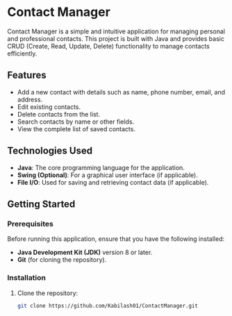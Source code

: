 # Contact Manager

Contact Manager is a simple and intuitive application for managing personal and professional contacts. This project is built with Java and provides basic CRUD (Create, Read, Update, Delete) functionality to manage contacts efficiently.

## Features

- Add a new contact with details such as name, phone number, email, and address.
- Edit existing contacts.
- Delete contacts from the list.
- Search contacts by name or other fields.
- View the complete list of saved contacts.

## Technologies Used

- **Java**: The core programming language for the application.
- **Swing (Optional)**: For a graphical user interface (if applicable).
- **File I/O**: Used for saving and retrieving contact data (if applicable).

## Getting Started

### Prerequisites

Before running this application, ensure that you have the following installed:

- **Java Development Kit (JDK)** version 8 or later.
- **Git** (for cloning the repository).

### Installation

1. Clone the repository:
   ```bash
   git clone https://github.com/Kabilash01/ContactManager.git
